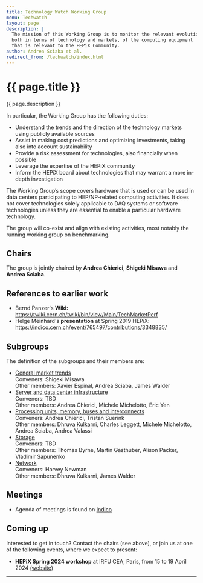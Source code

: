 ```yaml
---
title: Technology Watch Working Group
menu: Techwatch
layout: page
description: |
  The mission of this Working Group is to monitor the relevant evolution,
  both in terms of technology and markets, of the computing equipment
  that is relevant to the HEPiX Community. 
author: Andrea Sciaba et al.
redirect_from: /techwatch/index.html
---
```


# {{ page.title }}

{{ page.description }}

In particular, the Working Group has the following duties:
   * Understand the trends and the direction of the technology markets using publicly available sources
   * Assist in making cost predictions and optimizing investments, taking also into account sustainability
   * Provide a risk assessment for technologies, also financially when possible
   * Leverage the expertise of the HEPiX community
   * Inform the HEPiX board about technologies that may warrant a more in-depth investigation

The Working Group’s scope covers hardware that is used or can be used in data centers participating to HEP/NP-related computing activities. It does not cover technologies solely applicable to DAQ systems or software technologies unless they are essential to enable a particular hardware technology.

The group will co-exist and align with existing activities, most notably the running working group on benchmarking.

## Chairs

The group is jointly chaired by **Andrea Chierici**, **Shigeki Misawa** and **Andrea Sciaba**.

## References to earlier work
  * Bernd Panzer's **Wiki:** https://twiki.cern.ch/twiki/bin/view/Main/TechMarketPerf
  * Helge Meinhard's **presentation** at Spring 2019 HEPiX: https://indico.cern.ch/event/765497/contributions/3348835/


## Subgroups
The definition of the subgroups and their members are:

  * [General market trends](/techwatch/market.html)  
    Conveners: Shigeki Misawa  
    Other members: Xavier Espinal, Andrea Sciaba, James Walder
  * [Server and data center infrastructure](/techwatch/servers.html)  
    Conveners: TBD  
    Other members: Andrea Chierici, Michele Michelotto, Eric Yen
  * [Processing units, memory, buses and interconnects](/techwatch/cpus.html)  
    Conveners: Andrea Chierici, Tristan Suerink  
    Other members: Dhruva Kulkarni, Charles Leggett, Michele Michelotto, Andrea Sciaba, Andrea Valassi
  * [Storage](/techwatch/storage.html)  
    Conveners: TBD  
    Other members: Thomas Byrne, Martin Gasthuber, Alison Packer, Vladimir Sapunenko
  * [Network](/techwatch/network.html)  
    Conveners: Harvey Newman  
    Other members: Dhruva Kulkarni, James Walder

## Meetings

  * Agenda of meetings is found on [Indico](https://indico.cern.ch/category/10621/)

## Coming up

Interested to get in touch? Contact the chairs (see above), or join us at one of the following events, where we expect to present:

  * **HEPiX Spring 2024 workshop** at IRFU CEA, Paris, from 15 to 19 April 2024 [(website)](https://indico.cern.ch/event/1377701/)
  
----
